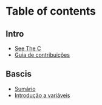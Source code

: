# Table of contents

## Intro

* [See The C](README.md)
* [Guia de contribuições](intro/guia-de-contribuicoes.md)

## Bascis

* [Sumário](bascis/sumario.md)
* [Introdução a variáveis](bascis/introducao-a-variaveis.md)
